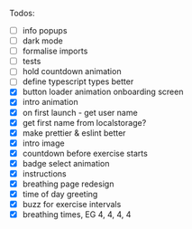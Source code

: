 Todos:

- [ ] info popups
- [ ] dark mode
- [ ] formalise imports
- [ ] tests
- [ ] hold countdown animation
- [ ] define typescript types better
- [x] button loader animation onboarding screen
- [x] intro animation
- [x] on first launch - get user name
- [x] get first name from localstorage?
- [x] make prettier & eslint better
- [x] intro image
- [x] countdown before exercise starts
- [x] badge select animation
- [x] instructions
- [x] breathing page redesign
- [x] time of day greeting
- [x] buzz for exercise intervals
- [x] breathing times, EG 4, 4, 4, 4

